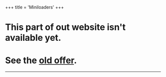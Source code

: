 +++
title = 'Miniloaders'
+++

# This part of out website isn't available yet.
# See the [old offer](https://ehan.pl/oferta).

---
